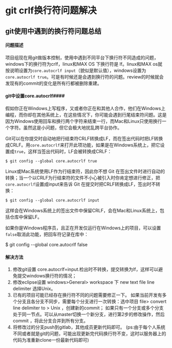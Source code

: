 # git crlf换行符问题解决

## git使用中遇到的换行符问题总结

#### 问题描述
项目组现在用git做版本控制，使用中遇到不同平台下换行符不同造成的问题，windows下的换行符为crlf，linux和MAX OS 下换行符是 lf。linux和MAX os就按说明设置为```core.autocrlf input```（貌似是默认值），windows设置为```core.autocrlf true```。可是有时候还是会遇到换行符的问题。review的时候就会发现有的commit的变化是所有行都被删除重建。

#### git中设置core.autocrlf####

假如你正在Windows上写程序，又或者你正在和其他人合作，他们在Windows上编程，而你却在其他系统上，在这些情况下，你可能会遇到行尾结束符问题。这是因为Windows使用回车和换行两个字符来结束一行，而Mac和Linux只使用换行一个字符。虽然这是小问题，但它会极大地扰乱跨平台协作。

Git可以在你提交时自动地把行结束符CRLF转换成LF，而在签出代码时把LF转换成CRLF。用`core.autocrlf`来打开此项功能，如果是在Windows系统上，把它设置成`true`，这样当签出代码时，LF会被转换成CRLF：

	$ git config --global core.autocrlf true

Linux或Mac系统使用LF作为行结束符，因此你不想 Git 在签出文件时进行自动的转换；当一个以CRLF为行结束符的文件不小心被引入时你肯定想进行修正，把`core.autocrlf`设置成input来告诉 Git 在提交时把CRLF转换成LF，签出时不转换：

	$ git config --global core.autocrlf input

这样会在Windows系统上的签出文件中保留CRLF，会在Mac和Linux系统上，包括仓库中保留LF。

如果你是Windows程序员，且正在开发仅运行在Windows上的项目，可以设置`false`取消此功能，把回车符记录在库中：

$ git config --global core.autocrlf false

#### 解决方法

1. 修改git设置 core.autocrlf=input.检出时不转换，提交转换为lf，这样可以避免提交windows换行符的情况；
2. 修改eclipse设置 windows>General> workspace  下 new text file line delimiter 选择Unix。
3. 已有的项目可能已经存在换行符不同的问题需要修正一下。
如果当前开发有多个分支且各分支不同步，需要每个分支进行一次转换：选中项目  file> convert line delimiter to > Unix ，创建新的commit；
如果只有一个分支或多个分支处于同一节点。可以从master切换一个新分支，进行第2步的修改操作，然后commit ，将此分支合并到所有分支。
4.  将修改过的分支push到gitlab，其他成员更新代码即可。
(ps:由于每个人系统不同或者就是git的问题，可能出现更新完代码换行符不变，这时以服务器上的代码为准重新clone一份最新代码即可)